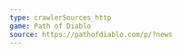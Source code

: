 ```yaml
---
type: crawlerSources_http
game: Path of Diablo
source: https://pathofdiablo.com/p/?news
---
```

